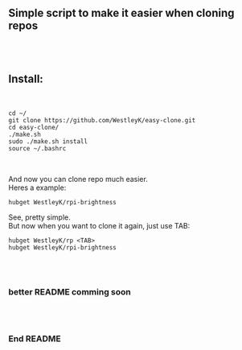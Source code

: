 ## Simple script to make it easier when cloning repos

<br>
<br>


## Install:

<br>

```
cd ~/
git clone https://github.com/WestleyK/easy-clone.git
cd easy-clone/
./make.sh
sudo ./make.sh install
source ~/.bashrc
```
<br>

And now you can clone repo much easier. <br>
Heres a example: <br>

```
hubget WestleyK/rpi-brightness
```
See, pretty simple. <br>
But now when you want to clone it again, just use TAB: <br>

```
hubget WestleyK/rp <TAB>
hubget WestleyK/rpi-brightness
```

<br>
<br>


### better README comming soon



<br>
<br>

### End README


<br>
<br>



